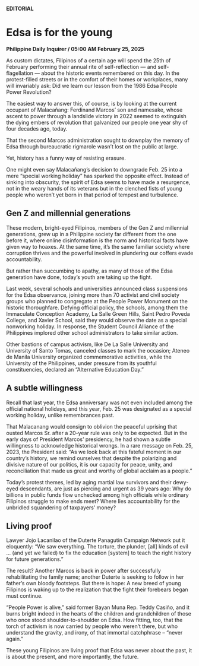 **EDITORIAL**

# Edsa is for the young

****Philippine Daily Inquirer / 05:00 AM February 25, 2025****

As custom dictates, Filipinos of a certain age will spend the 25th of February performing their annual rite of self-reflection — and self-flagellation — about the historic events remembered on this day. In the protest-filled streets or in the comfort of their homes or workplaces, many will invariably ask: Did we learn our lesson from the 1986 Edsa People Power Revolution?

The easiest way to answer this, of course, is by looking at the current occupant of Malacañang: Ferdinand Marcos’ son and namesake, whose ascent to power through a landslide victory in 2022 seemed to extinguish the dying embers of revolution that galvanized our people one year shy of four decades ago, today.

That the second Marcos administration sought to downplay the memory of Edsa through bureaucratic rigmarole wasn’t lost on the public at large.

Yet, history has a funny way of resisting erasure.

One might even say Malacañang’s decision to downgrade Feb. 25 into a mere “special working holiday” has sparked the opposite effect. Instead of sinking into obscurity, the spirit of Edsa seems to have made a resurgence, not in the weary hands of its veterans but in the clenched fists of young people who weren’t yet born in that period of tempest and turbulence.

## Gen Z and millennial generations

These modern, bright-eyed Filipinos, members of the Gen Z and millennial generations, grew up in a Philippine society far different from the one before it, where online disinformation is the norm and historical facts have given way to hoaxes. At the same time, it’s the same familiar society where corruption thrives and the powerful involved in plundering our coffers evade accountability.

But rather than succumbing to apathy, as many of those of the Edsa generation have done, today’s youth are taking up the fight.

Last week, several schools and universities announced class suspensions for the Edsa observance, joining more than 70 activist and civil society groups who planned to congregate at the People Power Monument on the historic thoroughfare. Defying official policy, the schools, among them the Immaculate Conception Academy, La Salle Green Hills, Saint Pedro Poveda College, and Xavier School, said they would observe the date as a special nonworking holiday. In response, the Student Council Alliance of the Philippines implored other school administrators to take similar action.

Other bastions of campus activism, like De La Salle University and University of Santo Tomas, canceled classes to mark the occasion; Ateneo de Manila University organized commemorative activities, while the University of the Philippines, under pressure from its youthful constituencies, declared an “Alternative Education Day.”

## A subtle willingness

Recall that last year, the Edsa anniversary was not even included among the official national holidays, and this year, Feb. 25 was designated as a special working holiday, unlike remembrances past.

That Malacanang would consign to oblivion the peaceful uprising that ousted Marcos Sr. after a 20-year rule was only to be expected. But in the early days of President Marcos’ presidency, he had shown a subtle willingness to acknowledge historical wrongs. In a rare message on Feb. 25, 2023, the President said: “As we look back at this fateful moment in our country’s history, we remind ourselves that despite the polarizing and divisive nature of our politics, it is our capacity for peace, unity, and reconciliation that made us great and worthy of global acclaim as a people.”

Today’s protest themes, led by aging martial law survivors and their dewy-eyed descendants, are just as piercing and urgent as 39 years ago: Why do billions in public funds flow unchecked among high officials while ordinary Filipinos struggle to make ends meet? Where lies accountability for the unbridled squandering of taxpayers’ money?

## Living proof

Lawyer Jojo Lacanilao of the Duterte Panagutin Campaign Network put it eloquently: “We saw everything. The torture, the plunder, [all] kinds of evil … (and yet we failed) to fix the education [system] to teach the right history for future generations.”

The result? Another Marcos is back in power after successfully rehabilitating the family name; another Duterte is seeking to follow in her father’s own bloody footsteps. But there is hope: A new breed of young Filipinos is waking up to the realization that the fight their forebears began must continue.

“People Power is alive,” said former Bayan Muna Rep. Teddy Casiño, and it burns bright indeed in the hearts of the children and grandchildren of those who once stood shoulder-to-shoulder on Edsa. How fitting, too, that the torch of activism is now carried by people who weren’t there, but who understand the gravity, and irony, of that immortal catchphrase – “never again.”

These young Filipinos are living proof that Edsa was never about the past, it is about the present, and more importantly, the future.